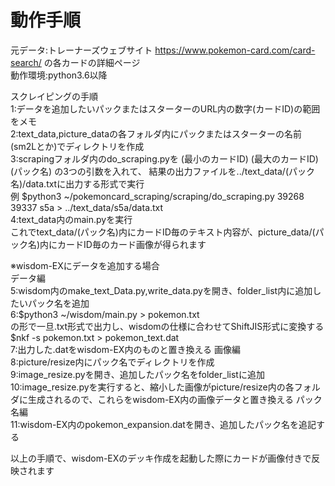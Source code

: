 # 動作手順
元データ:トレーナーズウェブサイト https://www.pokemon-card.com/card-search/ の各カードの詳細ページ  
動作環境:python3.6以降

スクレイピングの手順  
1:データを追加したいパックまたはスターターのURL内の数字(カードID)の範囲をメモ  
2:text_data,picture_dataの各フォルダ内にパックまたはスターターの名前(sm2Lとか)でディレクトリを作成  
3:scrapingフォルダ内のdo_scraping.pyを (最小のカードID) (最大のカードID) (パック名) の3つの引数を入れて、
結果の出力ファイルを../text_data/(パック名)/data.txtに出力する形式で実行  
例 $python3 ~/pokemoncard_scraping/scraping/do_scraping.py 39268 39337 s5a > ../text_data/s5a/data.txt  
4:text_data内のmain.pyを実行  
これでtext_data/(パック名)内にカードID毎のテキスト内容が、picture_data/(パック名)内にカードID毎のカード画像が得られます  

※wisdom-EXにデータを追加する場合  
データ編  
5:wisdom内のmake_text_Data.py,write_data.pyを開き、folder_list内に追加したいパック名を追加  
6:$python3 ~/wisdom/main.py > pokemon.txt  
の形で一旦.txt形式で出力し、wisdomの仕様に合わせてShiftJIS形式に変換する  
$nkf -s pokemon.txt > pokemon_text.dat  
7:出力した.datをwisdom-EX内のものと置き換える
画像編  
8:picture/resize内にパック名でディレクトリを作成  
9:image_resize.pyを開き、追加したパック名をfolder_listに追加  
10:image_resize.pyを実行すると、縮小した画像がpicture/resize内の各フォルダに生成されるので、これらをwisdom-EX内の画像データと置き換える
パック名編  
11:wisdom-EX内のpokemon_expansion.datを開き、追加したパック名を追記する  

以上の手順で、wisdom-EXのデッキ作成を起動した際にカードが画像付きで反映されます
